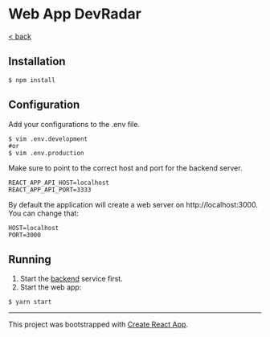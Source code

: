 Web App DevRadar
===

[< back](../readme.md)

## Installation
```
$ npm install
```

## Configuration
Add your configurations to the .env file.
```
$ vim .env.development
#or
$ vim .env.production
```
Make sure to point to the correct host and port for the backend server.
```
REACT_APP_API_HOST=localhost
REACT_APP_API_PORT=3333
```
By default the application will create a web server on http://localhost:3000. You can change that:
```
HOST=localhost
PORT=3000
```

## Running
1. Start the [backend](../backend/readme.md) service first.
2. Start the web app:
```
$ yarn start
```

---
This project was bootstrapped with [Create React App](https://github.com/facebook/create-react-app).

